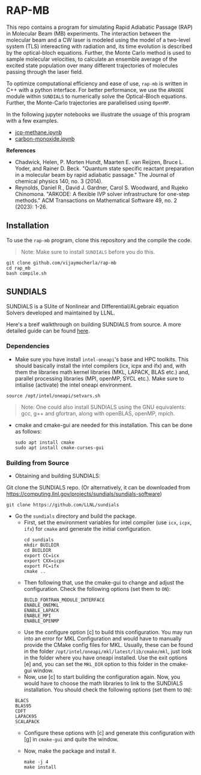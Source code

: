 # RAP-MB

This repo contains a program for simulating Rapid Adiabatic Passage (RAP) in Molecular Beam (MB) experiments. The interaction between the molecular beam and a CW laser is modeled using the model of a two-level system (TLS) intereacting with radiation and, its time evolution is described by the optical-bloch equations. Further, the Monte Carlo method is used to sample molecular velocities, to calculate an ensemble average of the excited state population over many different trajectories of molecules passing through the laser field.   

To optimize computational efficiency and ease of use, `rap-mb` is written in C++ with a python interface. For better performance, we use the `ARKODE` module within `SUNDIALS` to numerically solve the Optical-Bloch equations. Further, the Monte-Carlo trajectories are parallelised using `OpenMP`. 


In the following jupyter notebooks we illustrate the usuage of this program with a few examples.
- [jcp-methane.ipynb](notebooks/jcp-methane.ipynb)
- [carbon-monoxide.ipynb](notebooks/carbon-monoxide.ipynb)


**References**
- Chadwick, Helen, P. Morten Hundt, Maarten E. van Reijzen, Bruce L. Yoder, and Rainer D. Beck. "Quantum state specific reactant preparation in a molecular beam by rapid adiabatic passage." The Journal of chemical physics 140, no. 3 (2014).
- Reynolds, Daniel R., David J. Gardner, Carol S. Woodward, and Rujeko Chinomona. "ARKODE: A flexible IVP solver infrastructure for one-step methods." ACM Transactions on Mathematical Software 49, no. 2 (2023): 1-26.

## Installation
To use the `rap-mb` program, clone this repository and the compile the code. 
> Note: Make sure to install `SUNDIALS` before you do this. 

```
git clone github.com/vijaymocherla/rap-mb
cd rap_mb
bash compile.sh
``` 

## SUNDIALS

SUNDIALS is a SUite of Nonlinear and DIfferential/ALgebraic equation Solvers developed and maintained by LLNL. 

Here's a breif walkthrough on building SUNDIALS from source. A more detailed guide can be found [here](https://sundials.readthedocs.io/en/latest/sundials/Install_link.html#building-and-installing-with-cmake). 

### Dependencies

- Make sure you have install `intel-oneapi`'s base  and HPC toolkits. This should basically install the intel compilers (icx, icpx and ifx) and, with them the libraries math kernel libraries (MKL, LAPACK, BLAS etc.) and, parallel processing libraries (MPI, openMP, SYCL etc.). Make sure to intialise (activate) the intel oneapi environment. 

```
source /opt/intel/oneapi/setvars.sh
```

> Note: One could also install SUNDIALS using the GNU equivalents: gcc, g++ and gfortran, along with openBLAS, openMP, mpich.

- cmake and cmake-gui are needed for this installation. This can be done as follows:
    ```
    sudo apt install cmake
    sudo apt install cmake-curses-gui
    ```
### Building from Source

- Obtaining and building SUNDIALS: 

Git clone the SUNDIALS repo. (Or alternatively, it can be downloaded from https://computing.llnl.gov/projects/sundials/sundials-software)

```
git clone https://github.com/LLNL/sundials
```
- Go the `sundials` directory and build the package. 
    - First, set the environment variables for intel compiler (use `icx`, `icpx`, `ifx`) for `cmake` and generate the initial configuration. 
        ```
        cd sundials
        mkdir BUILDIR
        cd BUILDIR
        export CC=icx
        export CXX=icpx
        export FC=ifx
        cmake ..
        ```
    - Then following that, use the cmake-gui to change and adjust the configuration. Check the following options (set them to `ON`): 
        ```
        BUILD_FORTRAN_MODULE_INTERFACE
        ENABLE_ONEMKL
        ENABLE_LAPACK
        ENABLE_MPI
        ENABLE_OPENMP
        ```
    - Use the configure option [c] to build this configuration. You may run into an error for MKL Configuration and would have to manually provide the CMake config files for MKL. Usually, these can be found in the folder `/opt/intel/oneapi/mkl/latest/lib/cmake/mkl`, just look in the folder where you have oneapi installed. Use the exit options [e] and, you can set the `MKL_DIR` option to this folder in the cmake-gui window.
    - Now, use [c] to start building the configuration again. Now, you would have to choose the math libraries to link to the SUNDIALS installation. You should check the following options (set them to `ON`):
    ```
    BLACS
    BLAS95
    CDFT
    LAPACK95
    SCALAPACK
    ``` 
    - Configure these options with [c] and generate this configuration with [g] in `cmake-gui` and quite the window.

    - Now, make the package and install it.
        ```
        make -j 4
        make install 
        ```

